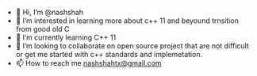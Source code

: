 - 👋 Hi, I’m @nashshah
- 👀 I’m interested in learning more about c++ 11 and beyound trnsition from good old C 
- 🌱 I’m currently learning C++ 11
- 💞️ I’m looking to collaborate on open source project that are not difficult or get me started with c++ standards and implemetation.
- 📫 How to reach me nashshahtx@gmail.com

<!---
nashshah/nashshah is a ✨ special ✨ repository because its `README.md` (this file) appears on your GitHub profile.
You can click the Preview link to take a look at your changes.
--->
